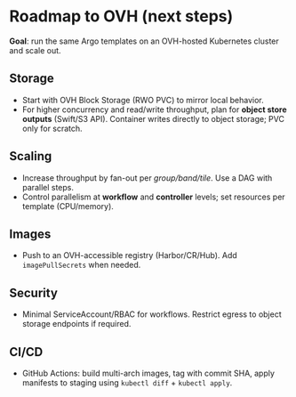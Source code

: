 # Roadmap to OVH (next steps)

**Goal**: run the same Argo templates on an OVH-hosted Kubernetes cluster and scale out.

## Storage
- Start with OVH Block Storage (RWO PVC) to mirror local behavior.
- For higher concurrency and read/write throughput, plan for **object store outputs** (Swift/S3 API). Container writes directly to object storage; PVC only for scratch.

## Scaling
- Increase throughput by fan-out per *group/band/tile*. Use a DAG with parallel steps.
- Control parallelism at **workflow** and **controller** levels; set resources per template (CPU/memory).

## Images
- Push to an OVH-accessible registry (Harbor/CR/Hub). Add `imagePullSecrets` when needed.

## Security
- Minimal ServiceAccount/RBAC for workflows. Restrict egress to object storage endpoints if required.

## CI/CD
- GitHub Actions: build multi-arch images, tag with commit SHA, apply manifests to staging using `kubectl diff` + `kubectl apply`.

